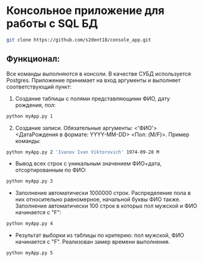 # Консольное приложение для работы с SQL БД
```sh
git clone https://github.com/s2dent18/console_app.git
```

## Функционал:
Все команды выполняются в консоли. В качестве СУБД используется Postgres. Приложение принимает на вход аргументы и выполняет соответствующий пункт:
1. Создание таблицы с полями представляющими ФИО, дату рождения, пол:
```sh
python myApp.py 1
```   
2. Создание записи. Обязательные аргументы: <'ФИО'> <ДатаРождения в формате: YYYY-MM-DD> <Пол: (M/F)>. Пример команды:
```sh
python myApp.py 2 'Ivanov Ivan Viktorovich' 1974-09-28 M
```   
- Вывод всех строк с уникальным значением ФИО+дата, отсортированным по ФИО:
 ```sh
python myApp.py 3
```  
- Заполнение автоматически 1000000 строк. Распределение пола в них относительно равномерное,
начальной буквы ФИО также. Заполнение автоматически 100 строк в которых пол мужской и ФИО начинается с "F":
```sh
python myApp.py 4
```  
- Результат выборки из таблицы по критерию: пол мужской, ФИО начинается с "F". Реализован замер времени выполнения.
```sh
python myApp.py 5
```  
